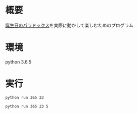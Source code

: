 # 概要
[誕生日のパラドックス](https://ja.wikipedia.org/wiki/%E8%AA%95%E7%94%9F%E6%97%A5%E3%81%AE%E3%83%91%E3%83%A9%E3%83%89%E3%83%83%E3%82%AF%E3%82%B9)を実際に動かして楽しむためのプログラム

# 環境
python 3.6.5

# 実行
```
python run 365 23
```
```
python run 365 23 5
```